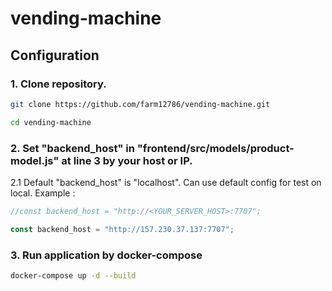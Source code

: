 # vending-machine

## Configuration

### 1. Clone repository.

```bash
git clone https://github.com/farm12786/vending-machine.git
```

```bash
cd vending-machine
```

### 2. Set "backend_host" in "frontend/src/models/product-model.js" at line 3 by your host or IP.

2.1 Default "backend_host" is "localhost". Can use default config for test on local.
Example :

```javascript
//const backend_host = "http://<YOUR_SERVER_HOST>:7707";

const backend_host = "http://157.230.37.137:7707";
```

### 3. Run application by docker-compose

```bash
docker-compose up -d --build
```
